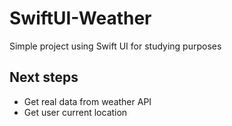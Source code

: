 # SwiftUI-Weather
Simple project using Swift UI for studying purposes

## Next steps
- Get real data from weather API
- Get user current location
